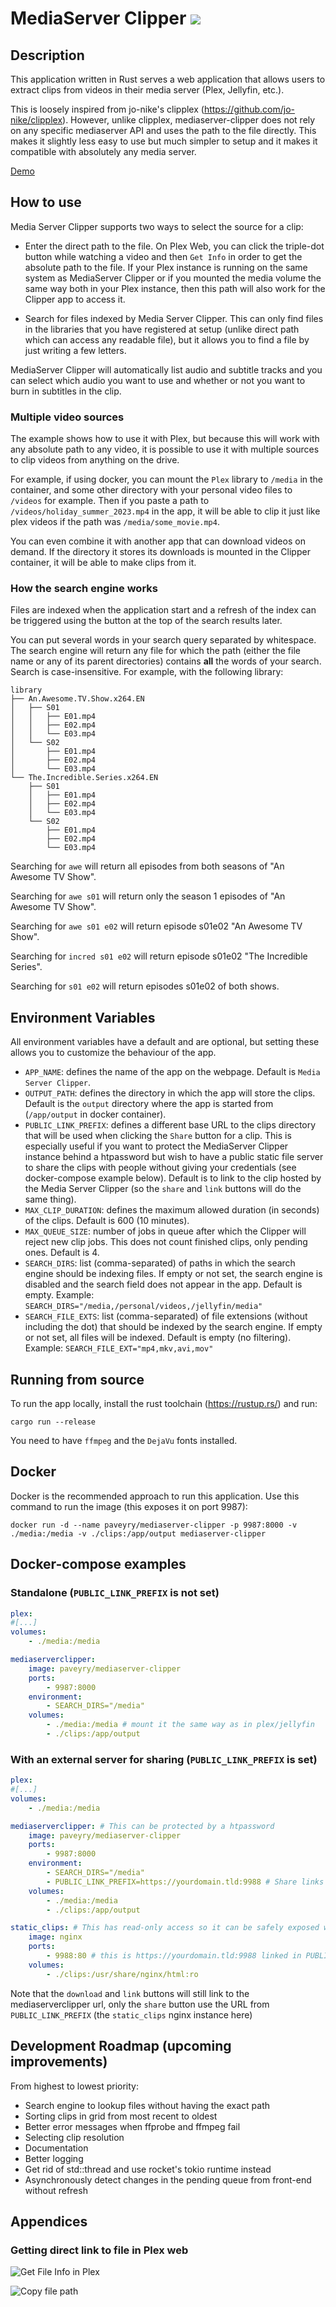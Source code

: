 MediaServer Clipper ![](https://github.com/paveyry/mediaserver-clipper/actions/workflows/build.yml/badge.svg)
==============================================

Description
-----------

This application written in Rust serves a web application that allows users to extract clips from
videos in their media server (Plex, Jellyfin, etc.). 

This is loosely inspired from jo-nike's clipplex (https://github.com/jo-nike/clipplex). However,
unlike clipplex, mediaserver-clipper does not rely on any specific mediaserver API and uses the
path to the file directly. This makes it slightly less easy to use but much simpler to setup and
it makes it compatible with absolutely any media server.

[Demo](https://github.com/paveyry/mediaserver-clipper/assets/3884900/22eae62c-09e2-4580-8d9c-c60b60fa8baf)


How to use
----------

Media Server Clipper supports two ways to select the source for a clip:

* Enter the direct path to the file. On Plex Web, you can click the triple-dot button while watching
a video and then `Get Info` in order to get the absolute path to the file. If your Plex instance is
running on the same system as MediaServer Clipper or if you mounted the media volume the same way
both in your Plex instance, then this path will also work for the Clipper app to access it.

* Search for files indexed by Media Server Clipper. This can only find files in the libraries that
you have registered at setup (unlike direct path which can access any readable file), but it allows
you to find a file by just writing a few letters. 

MediaServer Clipper will automatically list audio and subtitle tracks and you can select which
audio you want to use and whether or not you want to burn in subtitles in the clip.

### Multiple video sources

The example shows how to use it with Plex, but because this will work with any absolute path to any video,
it is possible to use it with multiple sources to clip videos from anything on the drive.

For example, if using docker, you can mount the `Plex` library to `/media` in the container, and some other
directory with your personal video files to `/videos` for example. Then if you paste a path to
`/videos/holiday_summer_2023.mp4` in the app, it will be able to clip it just like plex videos if the
path was `/media/some_movie.mp4`.

You can even combine it with another app that can download videos on demand. If the directory it stores its
downloads is mounted in the Clipper container, it will be able to make clips from it.

### How the search engine works

Files are indexed when the application start and a refresh of the index can be triggered using the button at the top of the search results later.

You can put several words in your search query separated by whitespace. The search engine will return any file for which the path (either the file name or any of its parent directories) contains **all** the words of your search. Search is case-insensitive. For example, with the following library:

    library
    ├── An.Awesome.TV.Show.x264.EN
    │   ├── S01
    │   │   ├── E01.mp4
    │   │   ├── E02.mp4
    │   │   └── E03.mp4
    │   └── S02
    │       ├── E01.mp4
    │       ├── E02.mp4
    │       └── E03.mp4
    └── The.Incredible.Series.x264.EN
        ├── S01
        │   ├── E01.mp4
        │   ├── E02.mp4
        │   └── E03.mp4
        └── S02
            ├── E01.mp4
            ├── E02.mp4
            └── E03.mp4

Searching for `awe` will return all episodes from both seasons of "An Awesome TV Show".

Searching for `awe s01` will return only the season 1 episodes of "An Awesome TV Show".

Searching for `awe s01 e02` will return episode s01e02 "An Awesome TV Show".

Searching for `incred s01 e02` will return episode s01e02 "The Incredible Series".

Searching for `s01 e02` will return episodes s01e02 of both shows.



Environment Variables
---------------------

All environment variables have a default and are optional, but setting these allows you to customize the
behaviour of the app.

* `APP_NAME`: defines the name of the app on the webpage. Default is `Media Server Clipper`.
* `OUTPUT_PATH`: defines the directory in which the app will store the clips. Default is the `output`
directory where the app is started from (`/app/output` in docker container).
* `PUBLIC_LINK_PREFIX`: defines a different base URL to the clips directory that will be used when
clicking the `Share` button for a clip. This is especially useful if you want to protect the MediaServer
Clipper instance behind a htpassword but wish to have a public static file server to share the clips with
people without giving your credentials (see docker-compose example below). Default is to link to the clip
hosted by the Media Server Clipper (so the `share` and `link` buttons will do the same thing).
* `MAX_CLIP_DURATION`: defines the maximum allowed duration (in seconds) of the clips. Default is 600 (10 minutes).
* `MAX_QUEUE_SIZE`: number of jobs in queue after which the Clipper will reject new clip jobs. This does
not count finished clips, only pending ones. Default is 4.
* `SEARCH_DIRS`: list (comma-separated) of paths in which the search engine should be indexing files. If empty or not set, the search engine is disabled and the search field does not appear in the app. Default is empty. Example: `SEARCH_DIRS="/media,/personal/videos,/jellyfin/media"`
* `SEARCH_FILE_EXTS`: list (comma-separated) of file extensions (without including the dot) that should be indexed by the search engine. If empty or not set, all files will be indexed. Default is empty (no filtering). Example: `SEARCH_FILE_EXT="mp4,mkv,avi,mov"`

Running from source
-------------------

To run the app locally, install the rust toolchain (https://rustup.rs/) and run:

    cargo run --release

You need to have `ffmpeg` and the `DejaVu` fonts installed.

Docker
------

Docker is the recommended approach to run this application. Use this command to run the image
(this exposes it on port 9987):

    docker run -d --name paveyry/mediaserver-clipper -p 9987:8000 -v ./media:/media -v ./clips:/app/output mediaserver-clipper

Docker-compose examples
-----------------------

### Standalone (`PUBLIC_LINK_PREFIX` is not set)

```yaml
plex:
#[...]
volumes:
    - ./media:/media

mediaserverclipper:
    image: paveyry/mediaserver-clipper
    ports:
        - 9987:8000
    environment:
        - SEARCH_DIRS="/media"
    volumes:
        - ./media:/media # mount it the same way as in plex/jellyfin
        - ./clips:/app/output
```

### With an external server for sharing (`PUBLIC_LINK_PREFIX` is set)

```yaml
plex:
#[...]
volumes:
    - ./media:/media

mediaserverclipper: # This can be protected by a htpassword
    image: paveyry/mediaserver-clipper
    ports:
        - 9987:8000
    environment:
        - SEARCH_DIRS="/media"
        - PUBLIC_LINK_PREFIX=https://yourdomain.tld:9988 # Share links wil link to static_clips
    volumes:
        - ./media:/media
        - ./clips:/app/output

static_clips: # This has read-only access so it can be safely exposed without auth
    image: nginx
    ports:
        - 9988:80 # this is https://yourdomain.tld:9988 linked in PUBLIC_LINK_PREFIX
    volumes:
        - ./clips:/usr/share/nginx/html:ro
```

Note that the `download` and `link` buttons will still link to the mediaserverclipper url, only
the `share` button use the URL from `PUBLIC_LINK_PREFIX` (the `static_clips` nginx instance here)

Development Roadmap (upcoming improvements)
-------------------------------------------

From highest to lowest priority:

* Search engine to lookup files without having the exact path
* Sorting clips in grid from most recent to oldest
* Better error messages when ffprobe and ffmpeg fail
* Selecting clip resolution
* Documentation
* Better logging
* Get rid of std::thread and use rocket's tokio runtime instead
* Asynchronously detect changes in the pending queue from front-end without refresh

Appendices
----------

### Getting direct link to file in Plex web

![Get File Info in Plex](https://github.com/paveyry/mediaserver-clipper/assets/3884900/9018bcda-649e-4179-991b-5de4d11acd17)

![Copy file path](https://github.com/paveyry/mediaserver-clipper/assets/3884900/b9b7269e-dfb2-439e-b989-6f630e0280b3)
